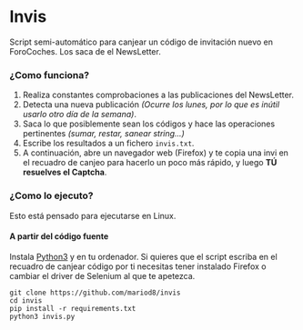 # Invis
Script semi-automático para canjear un código de invitación nuevo en ForoCoches. Los saca de el NewsLetter.

### ¿Como funciona?
1. Realiza constantes comprobaciones a las publicaciones del NewsLetter.
2. Detecta una nueva publicación _(Ocurre los lunes, por lo que es inútil usarlo otro día de la semana)_.
3. Saca lo que posiblemente sean los códigos y hace las operaciones pertinentes _(sumar, restar, sanear string...)_
4. Escribe los resultados a un fichero `invis.txt`.
5. A continuación, abre un navegador web (Firefox) y te copia una invi en el recuadro de canjeo para hacerlo un poco más rápido, y luego **TÚ resuelves el Captcha**.

### ¿Como lo ejecuto?
Esto está pensado para ejecutarse en Linux.

#### A partir del código fuente
Instala [Python3](https://www.python.org/downloads/) y en tu ordenador. Si quieres que el script escriba en el recuadro de canjear código por ti necesitas tener instalado Firefox o cambiar el driver de Selenium al que te apetezca.

```
git clone https://github.com/mariod8/invis
cd invis
pip install -r requirements.txt
python3 invis.py
```